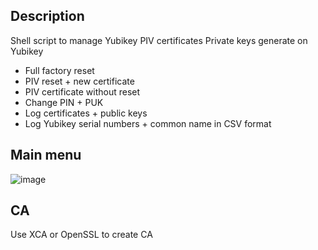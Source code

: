 
## Description

Shell script to manage Yubikey PIV certificates
Private keys generate on Yubikey

- Full factory reset
- PIV reset + new certificate
- PIV certificate without reset
- Change PIN + PUK
- Log certificates + public keys
- Log Yubikey serial numbers + common name in CSV format

## Main menu
![image](https://github.com/user-attachments/assets/b66d5222-3bbc-448a-ab90-3779ec9416be)

## CA
Use XCA or OpenSSL to create CA 
